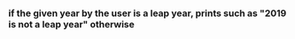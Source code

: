 ### if the given year by the user is a leap year, prints such as "2019 is not a leap year" otherwise
